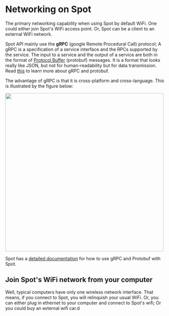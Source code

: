 # Networking on Spot

The primary networking capability when using Spot by default WiFi.
One could either join Spot's WiFi access point. Or, Spot can be
a client to an external WiFi network.


Spot API mainly use the **gRPC** (google Remote Procedural Call)
protocol; A gRPC is a specification of a service interface
and the RPCs supported by the service. The input to a service
and the output of a service are both in the format of [Protocol
Buffer](https://en.wikipedia.org/wiki/Protocol_Buffers) (protobuf) messages.
It is a format that looks really like JSON, but not for human-readability
but for data transmission. Read [this](https://grpc.io/docs/what-is-grpc/introduction/)
to learn more about gRPC and protobuf.

The advantage of gRPC is that it is cross-platform and cross-language.
This is illustrated by the figure below:

<img src="https://i.imgur.com/zMr8Ch6.png" width="500px">

Spot has a [detailed documentation](https://dev.bostondynamics.com/docs/concepts/networking) for how to use gRPC and Protobuf
with Spot.


## Join Spot's WiFi network from your computer

Well, typical computers have only one wireless network interface.
That means, if you connect to Spot, you will relinquish your usual
WiFi. Or, you can either plug in ethernet to your computer and
connect to Spot's wifi; Or you could buy an external wifi car.d
